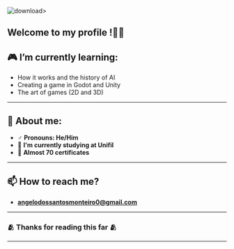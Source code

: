 ![download](https://github.com/user-attachments/assets/fc99a574-9514-4af1-9de5-f24ff45d038a)>

## Welcome to my profile !👋🤗

## 🎮 **I’m currently learning:**
- How it works and the history of AI
- Creating a game in Godot and Unity
- The art of games (2D and 3D)
---

## 🎨 **About me:**
- ♂️ **Pronouns: He/Him**
- 🎒 **I'm currently studying at Unifil**
- 🧠 **Almost 70 certificates**
---

## 📫 How to reach me?
- **angelodossantosmonteiro0@gmail.com**
---

### 🫂 Thanks for reading this far 🫂
---
